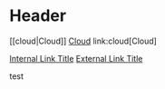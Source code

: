 <!-- TITLE: Home -->
<!-- SUBTITLE: A quick summary of Home -->

# Header

[[cloud|Cloud]]
[Cloud](/cloud)
link:cloud[Cloud]

[Internal Link Title](/path/to/page)
[External Link Title](https://www.google.com/)

test
